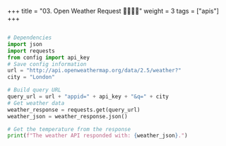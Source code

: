 +++
title = "03. Open Weather Request  👩‍🏫🧑‍🏫"
weight = 3
tags = ["apis"] 
+++

```python

# Dependencies
import json
import requests
from config import api_key
# Save config information
url = "http://api.openweathermap.org/data/2.5/weather?"
city = "London"

# Build query URL
query_url = url + "appid=" + api_key + "&q=" + city
# Get weather data
weather_response = requests.get(query_url)
weather_json = weather_response.json()

# Get the temperature from the response
print(f"The weather API responded with: {weather_json}.")

```
